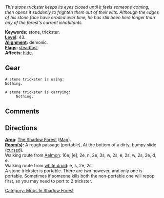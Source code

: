 *This stone trickster keeps its eyes closed until it feels someone
coming, then opens it suddenly to frighten them out of their wits.
Although the edges of his stone face have eroded over time, he has still
been here longer than any of the forest's current inhabitants.*

**Keywords:** stone, trickster.  
**[Level](Level "wikilink"):** 43.  
**[Alignment](Alignment "wikilink"):** demonic.  
**[Flags](:Category:_Mob_Types "wikilink"):**
[steadfast](Sentinel_Mobs "wikilink").  
**Affects:** [hide](Hide "wikilink").  

## Gear

`A stone trickster is using:`  
`Nothing.`

`A stone trickster is carrying:`  
`     Nothing.`

## Comments

## Directions

**[Area](:Category:_Areas "wikilink"):** [The Shadow
Forest](:Category:_Shadow_Forest "wikilink")
([Map](Shadow_Forest_Map "wikilink")).  
**[Room(s)](:Category:_Rooms "wikilink"):** A rough passage (portable),
At the bottom of a dirty, bumpy slide
([cursed](Cursed_Rooms "wikilink")).  
Walking route from [Aelmon](Aelmon "wikilink"): 16e, \[e\], 2e, n, 2e,
3s, w, 2s, e, 2s, w, 2s, 2e, d, e.  
Walking route from [white druid](White_Haired_Druid "wikilink"): e, s,
2e, 2s.  
A stone trickster is portable. There are two however, and only one is
portable. Sometimes if someone kills both the non-portable one will
repop first, so you may need to port to 2.trickster.  

[Category: Mobs In Shadow
Forest](Category:_Mobs_In_Shadow_Forest "wikilink")

